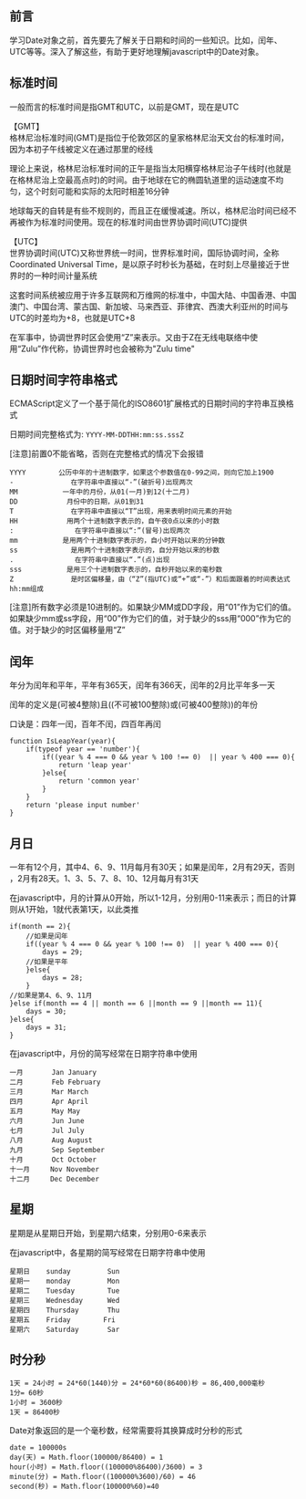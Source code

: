 ## 前言
学习Date对象之前，首先要先了解关于日期和时间的一些知识。比如，闰年、UTC等等。深入了解这些，有助于更好地理解javascript中的Date对象。

## 标准时间
一般而言的标准时间是指GMT和UTC，以前是GMT，现在是UTC

【GMT】  
格林尼治标准时间(GMT)是指位于伦敦郊区的皇家格林尼治天文台的标准时间，因为本初子午线被定义在通过那里的经线

理论上来说，格林尼治标准时间的正午是指当太阳横穿格林尼治子午线时(也就是在格林尼治上空最高点时)的时间。由于地球在它的椭圆轨道里的运动速度不均匀，这个时刻可能和实际的太阳时相差16分钟

地球每天的自转是有些不规则的，而且正在缓慢减速。所以，格林尼治时间已经不再被作为标准时间使用。现在的标准时间由世界协调时间(UTC)提供

【UTC】  
世界协调时间(UTC)又称世界统一时间，世界标准时间，国际协调时间，全称Coordinated Universal Time，是以原子时秒长为基础，在时刻上尽量接近于世界时的一种时间计量系统

这套时间系统被应用于许多互联网和万维网的标准中，中国大陆、中国香港、中国澳门、中国台湾、蒙古国、新加坡、马来西亚、菲律宾、西澳大利亚州的时间与UTC的时差均为+8，也就是UTC+8

在军事中，协调世界时区会使用“Z”来表示。又由于Z在无线电联络中使用“Zulu”作代称，协调世界时也会被称为"Zulu time"

## 日期时间字符串格式

ECMAScript定义了一个基于简化的ISO8601扩展格式的日期时间的字符串互换格式

日期时间完整格式为:  `YYYY-MM-DDTHH:mm:ss.sssZ`

[注意]前置0不能省略，否则在完整格式的情况下会报错

```
YYYY        公历中年的十进制数字，如果这个参数值在0-99之间，则向它加上1900
-              在字符串中直接以“-”(破折号)出现两次
MM           一年中的月份，从01(一月)到12(十二月)
DD            月份中的日期，从01到31
T              在字符串中直接以“T”出现，用来表明时间元素的开始
HH            用两个十进制数字表示的，自午夜0点以来的小时数
:               在字符串中直接以“:”(冒号)出现两次
mm           是用两个十进制数字表示的，自小时开始以来的分钟数
ss             是用两个十进制数字表示的，自分开始以来的秒数
.               在字符串中直接以“.”(点)出现
sss           是用三个十进制数字表示的，自秒开始以来的毫秒数
Z              是时区偏移量，由（“Z”(指UTC)或“+”或“-”）和后面跟着的时间表达式hh:mm组成
```
[注意]所有数字必须是10进制的。如果缺少MM或DD字段，用“01”作为它们的值。如果缺少mm或ss字段，用“00”作为它们的值，对于缺少的sss用“000”作为它的值。对于缺少的时区偏移量用“Z”

## 闰年
年分为闰年和平年，平年有365天，闰年有366天，闰年的2月比平年多一天

闰年的定义是(可被4整除)且((不可被100整除)或(可被400整除))的年份

口诀是：四年一闰，百年不闰，四百年再闰

```
function IsLeapYear(year){
    if(typeof year == 'number'){
        if((year % 4 === 0 && year % 100 !== 0)  || year % 400 === 0){
            return 'leap year'
        }else{
            return 'common year'
        }
    }
    return 'please input number'
}
```

## 月日
一年有12个月，其中4、6、9、11月每月有30天；如果是闰年，2月有29天，否则 ，2月有28天。1、3、5、7、8、10、12月每月有31天

在javascript中，月的计算从0开始，所以1-12月，分别用0-11来表示；而日的计算则从1开始，1就代表第1天，以此类推

```
if(month == 2){
    //如果是闰年
    if((year % 4 === 0 && year % 100 !== 0)  || year % 400 === 0){
        days = 29;
    //如果是平年
    }else{
        days = 28;
    }
//如果是第4、6、9、11月
}else if(month == 4 || month == 6 ||month == 9 ||month == 11){
    days = 30;
}else{
    days = 31;
}
```

在javascript中，月份的简写经常在日期字符串中使用
```
一月       Jan January
二月       Feb February
三月       Mar March
四月       Apr April
五月       May May
六月       Jun June
七月       Jul July
八月       Aug August
九月       Sep September
十月       Oct October
十一月     Nov November
十二月     Dec December
```

## 星期
星期是从星期日开始，到星期六结束，分别用0-6来表示

在javascript中，各星期的简写经常在日期字符串中使用
```
星期日    sunday         Sun
星期一    monday         Mon
星期二    Tuesday        Tue
星期三    Wednesday      Wed
星期四    Thursday       Thu
星期五    Friday        Fri
星期六    Saturday       Sar
```

## 时分秒
```
1天 = 24小时 = 24*60(1440)分 = 24*60*60(86400)秒 = 86,400,000毫秒
1分= 60秒
1小时 = 3600秒
1天 = 86400秒
```

Date对象返回的是一个毫秒数，经常需要将其换算成时分秒的形式
```
date = 100000s
day(天) = Math.floor(100000/86400) = 1
hour(小时) = Math.floor((100000%86400)/3600) = 3
minute(分) = Math.floor((100000%3600)/60) = 46
second(秒) = Math.floor(100000%60)=40
```
